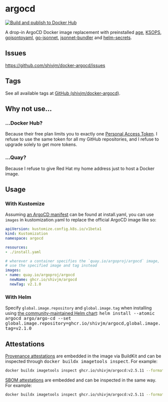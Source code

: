 # argocd

[![Build and publish to Docker Hub](https://github.com/shivjm/docker-argocd/actions/workflows/publish.yml/badge.svg)](https://github.com/shivjm/docker-argocd/actions/workflows/publish.yml)

A drop-in ArgoCD Docker image replacement with preinstalled [age](https://github.com/FiloSottile/age),
[KSOPS](https://github.com/viaduct-ai/kustomize-sops#argo-cd-integration),
[gojsontoyaml](https://github.com/brancz/gojsontoyaml),
[go-jsonnet](https://github.com/google/go-jsonnet/),
[jsonnet-bundler](https://github.com/jsonnet-bundler/jsonnet-bundler)
and [helm-secrets](https://github.com/jkroepke/helm-secrets).

## Issues

<https://github.com/shivjm/docker-argocd/issues>

## Tags

See all available tags at [GitHub (shivjm/docker-argocd)](https://github.com/shivjm/docker-argocd/pkgs/container/argocd/versions).

## Why not use…

### …Docker Hub?

Because their free plan limits you to exactly one [Personal Access Token](https://docs.docker.com/docker-hub/access-tokens/#create-an-access-token). I refuse to use the same token for all my GitHub repositories, and I refuse to upgrade solely to get more tokens.

### …Quay?

Because I refuse to give Red Hat my home address just to host a Docker image.

## Usage

### With Kustomize

Assuming [an ArgoCD manifest](https://github.com/argoproj/argo-cd/tree/master/manifests) can be found at install.yaml, you can use `images` in kustomization.yaml to replace the official ArgoCD image like so:

```yaml
apiVersion: kustomize.config.k8s.io/v1beta1
kind: Kustomization
namespace: argocd

resources:
- ./install.yaml

# wherever a container specifies the `quay.io/argoproj/argocd` image,
# use the specified image and tag instead
images:
- name: quay.io/argoproj/argocd
  newName: ghcr.io/shivjm/argocd
  newTag: v2.1.0
```

### With Helm

Specify `global.image.repository` and `global.image.tag` when installing using [the community-maintained Helm chart](https://github.com/argoproj/argo-helm/tree/master/charts/argo-cd): <kbd>helm install --atomic argocd argo/argo-cd --set global.image.repository=ghcr.io/shivjm/argocd,global.image.tag=v2.1.0</kbd>

## Attestations

[Provenance attestations](https://docs.docker.com/build/attestations/slsa-provenance/) are embedded in the image via BuildKit and can be inspected through <kbd>docker buildx imagetools inspect</kbd>. For example:

```bash
docker buildx imagetools inspect ghcr.io/shivjm/argocd:v2.5.11 --format "{{ json .Provenance.SLSA }}"
```

[SBOM attestations](https://docs.docker.com/build/attestations/sbom/) are embedded and can be inspected in the same way. For example:

```bash
docker buildx imagetools inspect ghcr.io/shivjm/argocd:v2.5.11 --format "{{ range .SBOM.SPDX.packages }}{{ println .name .versionInfo }}{{ end }}" | bat
```
